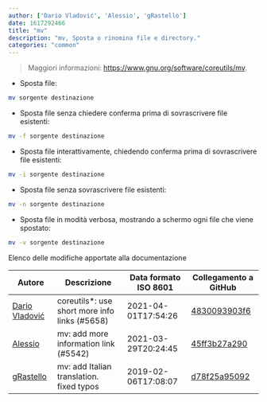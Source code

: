 ```yaml
---
author: ['Dario Vladović', 'Alessio', 'gRastello']
date: 1617292466
title: "mv"
description: "mv, Sposta o rinomina file e directory."
categories: "common"
---
```

> Maggiori informazioni: <https://www.gnu.org/software/coreutils/mv>.

- Sposta file:

```bash
mv sorgente destinazione
```

- Sposta file senza chiedere conferma prima di sovrascrivere file esistenti:

```bash
mv -f sorgente destinazione
```

- Sposta file interattivamente, chiedendo conferma prima di sovrascrivere file esistenti:

```bash
mv -i sorgente destinazione
```

- Sposta file senza sovrascrivere file esistenti:

```bash
mv -n sorgente destinazione
```

- Sposta file in modità verbosa, mostrando a schermo ogni file che viene spostato:

```bash
mv -v sorgente destinazione
```
Elenco delle modifiche apportate alla documentazione


Autore | Descrizione | Data formato ISO 8601 | Collegamento a GitHub
------|-----|-----|-----
[Dario Vladović](mailto:d.vladimyr@gmail.com) | coreutils*: use short more info links (#5658) | 2021-04-01T17:54:26 | [4830093903f6](https://github.com/tldr-pages/tldr/commit/4830093903f66ccf3ebbc2ecf477286e45edac59)
[Alessio](mailto:25589202+tomadojuice@users.noreply.github.com) | mv: add more information link (#5542) | 2021-03-29T20:24:45 | [45ff3b27a290](https://github.com/tldr-pages/tldr/commit/45ff3b27a290a760ee43340226e4e85e2091dbfc)
[gRastello](mailto:gabriele.rastello@edu.unito.it) | mv: add Italian translation. fixed typos | 2019-02-06T17:08:07 | [d78f25a95092](https://github.com/tldr-pages/tldr/commit/d78f25a950922b7c414c28d630dcc1e364fcabb1)

